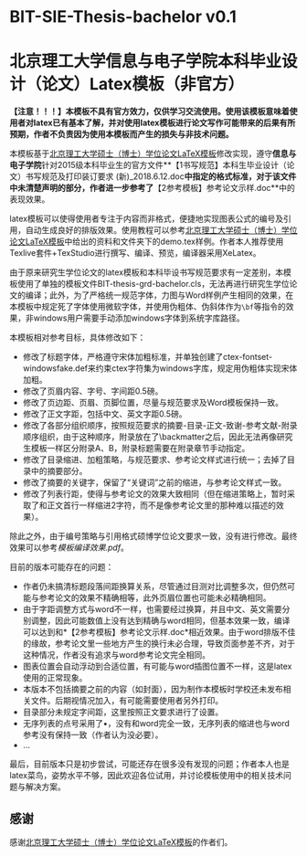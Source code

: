 # BIT-SIE-Thesis-bachelor v0.1

# 北京理工大学信息与电子学院本科毕业设计（论文）Latex模板（非官方）

**【注意！！！】本模板不具有官方效力，仅供学习交流使用。使用该模板意味着使用者对latex已有基本了解，并对使用latex模板进行论文写作可能带来的后果有所预期，作者不负责因为使用本模板而产生的损失与非技术问题。**

本模板基于[北京理工大学硕士（博士）学位论文LaTeX模板](https://github.com/BIT-thesis/LaTeX-template)修改实现，遵守**信息与电子学院**针对2015级本科毕业生的官方文件**【1书写规范】本科生毕业设计（论文）书写规范及打印装订要求 (新)\_2018.6.12.doc**中指定的格式标准，对于该文件中未清楚声明的部分，作者进一步参考了**【2参考模板】参考论文示样.doc**中的表现效果。

latex模板可以使得使用者专注于内容而非格式，便捷地实现图表公式的编号及引用，自动生成良好的排版效果。使用教程可以参考[北京理工大学硕士（博士）学位论文LaTeX模板](https://github.com/BIT-thesis/LaTeX-template)中给出的资料和文件夹下的demo.tex样例。作者本人推荐使用Texlive套件+TexStudio进行撰写、编译、预览，编译器采用XeLatex。

由于原来研究生学位论文的latex模板和本科毕设书写规范要求有一定差别，本模板使用了单独的模板文件BIT-thesis-grd-bachelor.cls，无法再进行研究生学位论文的编译；此外，为了严格统一规范字体，力图与Word样例产生相同的效果，在本模板中规定死了字体使用微软字体，并使用伪粗体、伪斜体作为`\bf`等指令的效果，非windows用户需要手动添加windows字体到系统字库路径。

本模板相对参考目标，具体修改如下：

- 修改了标题字体，严格遵守宋体加粗标准，并单独创建了ctex-fontset-windowsfake.def来约束ctex字符集为windows字库，规定用伪粗体实现宋体加粗。
- 修改了页眉内容、字号、字间距0.5磅。
- 修改了页边距、页眉、页脚位置，尽量与规范要求及Word模板保持一致。
- 修改了正文字距，包括中文、英文字距0.5磅。
- 修改了各部分组织顺序，按照规范要求的摘要-目录-正文-致谢-参考文献-附录顺序组织，由于这种顺序，附录放在了\backmatter之后，因此无法再像研究生模板一样区分附录A、B，附录标题需要在附录章节手动指定。
- 修改了目录缩进、加粗策略，与规范要求、参考论文样式进行统一；去掉了目录中的摘要部分。
- 修改了摘要的关键字，保留了“关键词”之前的缩进，与参考论文样式一致。
- 修改了列表行距，使得与参考论文的效果大致相同（但在缩进策略上，暂时采取了和正文首行一样缩进2字符，而不是像参考论文里的那种难以描述的效果）。

除此之外，由于编号策略与引用格式硕博学位论文要求一致，没有进行修改。最终效果可以参考*模板编译效果.pdf*。

目前的版本可能存在的问题：

- 作者仍未搞清标题段落间距换算关系，尽管通过目测对比调整多次，但仍然可能与参考论文的效果不精确相等，此外页眉位置也可能未必精确相同。
- 由于字距调整方式与word不一样，也需要经过换算，并且中文、英文需要分别调整，因此可能数值上没有达到精确与word相同，但基本效果一致，编译可以达到和*【2参考模板】参考论文示样.doc*相近效果。由于word排版不佳的缘故，参考论文里一些地方产生的换行未必合理，导致页面参差不齐，对于这种情况，作者没有追求与word参考论文完全相同。
- 图表位置会自动浮动到合适位置，有可能与word插图位置不一样，这是latex使用的正常现象。
- 本版本不包括摘要之前的内容（如封面），因为制作本模板时学校还未发布相关文件。后期视情况加入，有可能需要使用者另外打印。
- 目录部分未规定字间距，这里按照正文要求进行了设置。
- 无序列表的点号采用了$\bullet$，没有和word完全一致，无序列表的缩进也与word参考没有保持一致（作者认为没必要）。
- ...

最后，目前版本只是初步尝试，可能还存在很多没有发现的问题；作者本人也是latex菜鸟，姿势水平不够，因此欢迎各位试用，并讨论模板使用中的相关技术问题与解决方案。



## 感谢

感谢[北京理工大学硕士（博士）学位论文LaTeX模板](https://github.com/BIT-thesis/LaTeX-template)的作者们。
